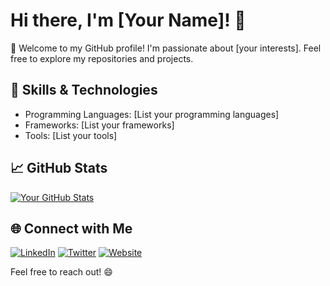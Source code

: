 # Hi there, I'm [Your Name]! 👋

🚀 Welcome to my GitHub profile! I'm passionate about [your interests]. Feel free to explore my repositories and projects.

## 🔧 Skills & Technologies

- Programming Languages: [List your programming languages]
- Frameworks: [List your frameworks]
- Tools: [List your tools]

## 📈 GitHub Stats

[![Your GitHub Stats](https://github-readme-stats.vercel.app/api?username=your-username&show_icons=true&count_private=true&hide=prs&theme=radical)](https://github.com/anuraghazra/github-readme-stats)

## 🌐 Connect with Me

[![LinkedIn](https://img.shields.io/badge/LinkedIn-YourLinkedInProfile-blue)](https://www.linkedin.com/in/your-linkedin-profile/)
[![Twitter](https://img.shields.io/badge/Twitter-YourTwitterHandle-blue)](https://twitter.com/your-twitter-handle)
[![Website](https://img.shields.io/badge/Website-yourwebsite.com-blue)](https://yourwebsite.com)

Feel free to reach out! 😄
